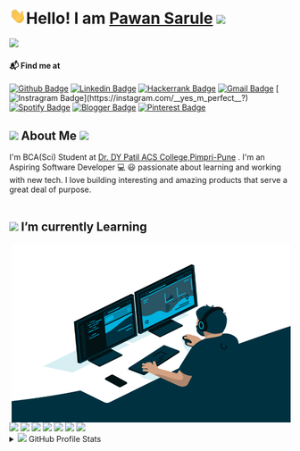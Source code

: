 <h1> <img src="https://raw.githubusercontent.com/ABSphreak/ABSphreak/master/gifs/Hi.gif" width="30px">Hello! I am <a href="https://github.com/pawansarule">Pawan Sarule</a> <img src="https://emojis.slackmojis.com/emojis/images/1531849430/4246/blob-sunglasses.gif?1531849430" width="30px"></h1>
</h1>

![](https://komarev.com/ghpvc/?username=pawansarule&color=brightgreen&style=plastic&label=PROFILE+VIEWS)
#### 📬 Find me at
[![Github Badge](http://img.shields.io/badge/-Github-black?style=plastic&logo=github&link=https://github.com/pawansarule/)](https://github.com/pawansarule/) 
[![Linkedin Badge](https://img.shields.io/badge/-LinkedIn-blue?style=plastic&logo=Linkedin&logoColor=white&link=https://www.linkedin.com/in/pawan-sarule/)](https://www.linkedin.com/in/pawan-sarule)
[![Hackerrank Badge](https://img.shields.io/badge/-Hackerrank-2EC866?style=plastic&logo=HackerRank&logoColor=white&link=https://www.hackerrank.com/Defcon27)](https://www.hackerrank.com/sarulepavan)
[![Gmail Badge](https://img.shields.io/badge/-Gmail-d14836?style=plastic&logo=Gmail&logoColor=white&link=mailto:sarulepavan@gmail.com)](mailto:sarulepavan@gmail.com)
[![Instragram Badge](https://img.shields.io/badge/-Instagram-E4405F?style=plastic&logo=instagram&logoColor=white&link=https://instagram.com/__yes_m_perfect__?)](https://instagram.com/__yes_m_perfect__?)
[![Spotify Badge](https://img.shields.io/badge/Spotify-1ED760?&style=plastic&logo=spotify&logoColor=white&link=https://open.spotify.com/user/31yy7u25pjfs53qb2uv7lrygw6wa?si=egKUxAJ5RTiYJ9KSjjz3Hw&utm_source=copy-link&dl_branch=1)](https://open.spotify.com/user/31yy7u25pjfs53qb2uv7lrygw6wa?si=egKUxAJ5RTiYJ9KSjjz3Hw&utm_source=copy-link&dl_branch=1)
[![Blogger Badge](https://img.shields.io/badge/Blogger-FF5722?style=plastic&logo=blogger&logoColor=white&link=https://sarulepawan.blogspot.com/)](https://sarulepawan.blogspot.com/)
[![Pinterest Badge](https://img.shields.io/badge/Pinterest-%23E60023.svg?&style=plastic&logo=Pinterest&logoColor=white&link=https://in.pinterest.com/pawansarule/)](https://in.pinterest.com/pawansarule/)


## <img src="https://media0.giphy.com/media/2wXzHRJttakUh5m53W/giphy.gif?cid=6c09b952a1f50be6aca1384a681a754d110fd8eedadedfcd&rid=giphy.gif&ct=s" width="30"> About Me  <img src="https://media.giphy.com/media/VgCDAzcKvsR6OM0uWg/giphy.gif" width="50"> 
I'm BCA(Sci) Student at [ Dr. DY Patil ACS College,Pimpri-Pune](https://acs.dypvp.edu.in) . I'm an Aspiring Software Developer 💻 😃 passionate about learning and working with new tech. I love building interesting and amazing products that serve a great deal of purpose. <br/><br/>
 
## <img src="https://media0.giphy.com/media/2wXzHRJttakUh5m53W/giphy.gif?cid=6c09b952a1f50be6aca1384a681a754d110fd8eedadedfcd&rid=giphy.gif&ct=s" width="30"> I’m currently Learning 
<img align="right" alt="GIF" src="https://github.com/pawansarule/pawansarule/blob/main/code.gif?raw=true" width="500" height="320" />
 
 
<img height="20" src="https://img.shields.io/badge/C-00599C?style=plastic&logo=c&logoColor=white">
<img height="20" src="https://img.shields.io/badge/CSS-239120?&style=plastic&logo=css3&logoColor=white&color=blue">
<img height="20" src="https://img.shields.io/badge/Linux-FCC624?style=plastic&logo=linux&logoColor=black">
<img height="20" src="https://img.shields.io/badge/HTML-239120?style=plastic&logo=html5&logoColor=white&color=orange"> 
<img height="20" src="https://img.shields.io/badge/MySQL-00000F?style=plastic&logo=mysql&logoColor=white">
<img height="20" src="https://img.shields.io/badge/JavaScript-F7DF1E?style=plastic&logo=javascript&logoColor=black">
<img height="20" src="https://img.shields.io/badge/Shell_Script-121011?style=plastic&logo=gnu-bash&logoColor=white">
 
<details> 
<summary><img src="https://media0.giphy.com/media/IzLejEn5juzsLN4AqX/giphy.gif?cid=6c09b95202d701c99b6d656b3bbfd11a5df50c10f17e6daa&rid=giphy.gif&ct=s" width="19"> GitHub Profile Stats</summary>
 <br/>
<a href="https://github.com/pawansarule/github-readme-stats/"><img height="120px" src="https://github-readme-stats.vercel.app/api?username=pawansarule&hide_title=true&hide_border=true&show_icons=true&include_all_commits=true&count_private=true&line_height=21&text_color=000&icon_color=000&bg_color=0,ea6161,ffc64d,fffc4d,52fa5a&theme=graywhite&hide=prs,contribs" /><a href="https://github.com/pawansarule/github-readme-stats"><img height="120px" img alt="pawansarule's Top Languages" src="https://github-readme-stats.vercel.app/api/top-langs/?username=pawansarule&&hide_border=true&layout=compact&langs_count=6&exclude_repo=comp426,Redventures-Movie-Quotes&text_color=000&icon_color=fff&bg_color=0,52fa5a,4dfcff,c64dff&theme=graywhite" /></a>
 
<a href="https://github.com/pawansarule/github-readme-stats"><img alt="pawansarule's Github Stats" src="https://denvercoder1-github-readme-stats.vercel.app/api?username=pawansarule&show_icons=true&count_private=true&theme=react&hide_border=true&bg_color=0D1117&hide=prs,contribs" /></a>
<a href="https://github.com/pawansarule/github-readme-stats"><img alt="pawansarule's Top Languages" src="https://denvercoder1-github-readme-stats.vercel.app/api/top-langs/?username=pawansarule&langs_count=8&layout=compact&theme=react&hide_border=true&bg_color=0D1117" /></a>
<br/>


<details> 
<summary><img src="https://media3.giphy.com/media/Uv8Ta4p6YryoilH5Bp/giphy.gif?cid=6c09b952cdad3a55aa555f0e68dabfb0904f4b8c9520508e&rid=giphy.gif&ct=s" width="19"> Streak Stats</summary>
<br/>
<p align="center">
<a href="https://github.com/pawansarule/github-readme-streak-stats">
<img alt="pawansarule's streak" src="https://github-readme-streak-stats.herokuapp.com/?user=pawansarule&theme=black-ice&hide_border=true&stroke=0000&background=0D1117&ring=60D9FA&fire=60D9FA&currStreakLabel=60D9FA"/></a>
</details>
